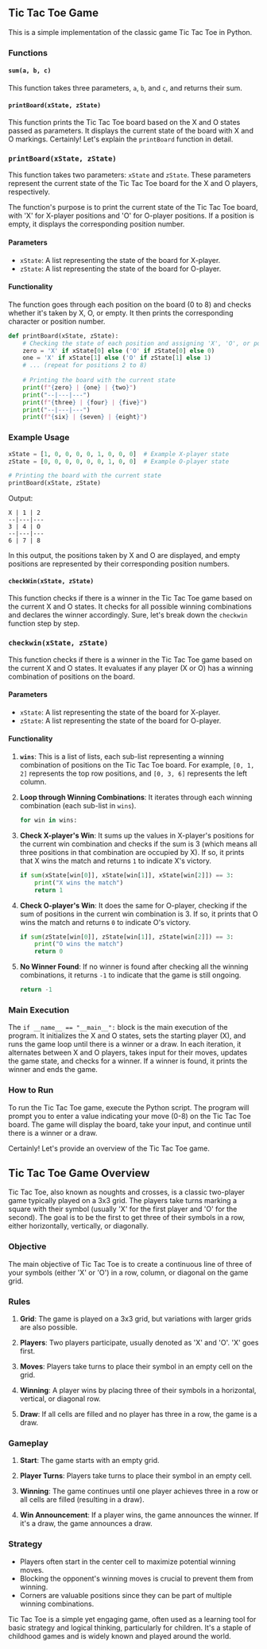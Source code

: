 ## Tic Tac Toe Game

This is a simple implementation of the classic game Tic Tac Toe in Python.

### Functions

#### `sum(a, b, c)`

This function takes three parameters, `a`, `b`, and `c`, and returns their sum.

#### `printBoard(xState, zState)`

This function prints the Tic Tac Toe board based on the X and O states passed as parameters. It displays the current state of the board with X and O markings.
Certainly! Let's explain the `printBoard` function in detail.

### `printBoard(xState, zState)`

This function takes two parameters: `xState` and `zState`. These parameters represent the current state of the Tic Tac Toe board for the X and O players, respectively.

The function's purpose is to print the current state of the Tic Tac Toe board, with 'X' for X-player positions and 'O' for O-player positions. If a position is empty, it displays the corresponding position number.

#### Parameters

- `xState`: A list representing the state of the board for X-player.
- `zState`: A list representing the state of the board for O-player.

#### Functionality

The function goes through each position on the board (0 to 8) and checks whether it's taken by X, O, or empty. It then prints the corresponding character or position number.

```python
def printBoard(xState, zState):
    # Checking the state of each position and assigning 'X', 'O', or position number accordingly
    zero = 'X' if xState[0] else ('O' if zState[0] else 0)
    one = 'X' if xState[1] else ('O' if zState[1] else 1)
    # ... (repeat for positions 2 to 8)
    
    # Printing the board with the current state
    print(f"{zero} | {one} | {two}")
    print("--|---|---")
    print(f"{three} | {four} | {five}")
    print("--|---|---")
    print(f"{six} | {seven} | {eight}")
```

### Example Usage

```python
xState = [1, 0, 0, 0, 0, 1, 0, 0, 0]  # Example X-player state
zState = [0, 0, 0, 0, 0, 0, 1, 0, 0]  # Example O-player state

# Printing the board with the current state
printBoard(xState, zState)
```

Output:
```
X | 1 | 2
--|---|---
3 | 4 | O
--|---|---
6 | 7 | 8
```

In this output, the positions taken by X and O are displayed, and empty positions are represented by their corresponding position numbers.

#### `checkWin(xState, zState)`

This function checks if there is a winner in the Tic Tac Toe game based on the current X and O states. It checks for all possible winning combinations and declares the winner accordingly.
Sure, let's break down the `checkwin` function step by step.

### `checkwin(xState, zState)`

This function checks if there is a winner in the Tic Tac Toe game based on the current X and O states. It evaluates if any player (X or O) has a winning combination of positions on the board.

#### Parameters

- `xState`: A list representing the state of the board for X-player.
- `zState`: A list representing the state of the board for O-player.

#### Functionality

1. **`wins`**: This is a list of lists, each sub-list representing a winning combination of positions on the Tic Tac Toe board. For example, `[0, 1, 2]` represents the top row positions, and `[0, 3, 6]` represents the left column.

2. **Loop through Winning Combinations**:
   It iterates through each winning combination (each sub-list in `wins`).

   ```python
   for win in wins:
   ```

3. **Check X-player's Win**:
   It sums up the values in X-player's positions for the current win combination and checks if the sum is 3 (which means all three positions in that combination are occupied by X). If so, it prints that X wins the match and returns `1` to indicate X's victory.

   ```python
   if sum(xState[win[0]], xState[win[1]], xState[win[2]]) == 3:
       print("X wins the match")
       return 1
   ```

4. **Check O-player's Win**:
   It does the same for O-player, checking if the sum of positions in the current win combination is 3. If so, it prints that O wins the match and returns `0` to indicate O's victory.

   ```python
   if sum(zState[win[0]], zState[win[1]], zState[win[2]]) == 3:
       print("O wins the match")
       return 0
   ```

5. **No Winner Found**:
   If no winner is found after checking all the winning combinations, it returns `-1` to indicate that the game is still ongoing.

   ```python
   return -1
   ```

### Main Execution

The `if __name__ == "__main__":` block is the main execution of the program. It initializes the X and O states, sets the starting player (X), and runs the game loop until there is a winner or a draw. In each iteration, it alternates between X and O players, takes input for their moves, updates the game state, and checks for a winner. If a winner is found, it prints the winner and ends the game.

### How to Run

To run the Tic Tac Toe game, execute the Python script. The program will prompt you to enter a value indicating your move (0-8) on the Tic Tac Toe board. The game will display the board, take your input, and continue until there is a winner or a draw.

Certainly! Let's provide an overview of the Tic Tac Toe game.

## Tic Tac Toe Game Overview

Tic Tac Toe, also known as noughts and crosses, is a classic two-player game typically played on a 3x3 grid. The players take turns marking a square with their symbol (usually 'X' for the first player and 'O' for the second). The goal is to be the first to get three of their symbols in a row, either horizontally, vertically, or diagonally.

### Objective

The main objective of Tic Tac Toe is to create a continuous line of three of your symbols (either 'X' or 'O') in a row, column, or diagonal on the game grid.

### Rules

1. **Grid**: The game is played on a 3x3 grid, but variations with larger grids are also possible.

2. **Players**: Two players participate, usually denoted as 'X' and 'O'. 'X' goes first.

3. **Moves**: Players take turns to place their symbol in an empty cell on the grid.

4. **Winning**: A player wins by placing three of their symbols in a horizontal, vertical, or diagonal row.

5. **Draw**: If all cells are filled and no player has three in a row, the game is a draw.

### Gameplay

1. **Start**: The game starts with an empty grid.

2. **Player Turns**: Players take turns to place their symbol in an empty cell.

3. **Winning**: The game continues until one player achieves three in a row or all cells are filled (resulting in a draw).

4. **Win Announcement**: If a player wins, the game announces the winner. If it's a draw, the game announces a draw.

### Strategy

- Players often start in the center cell to maximize potential winning moves.
- Blocking the opponent's winning moves is crucial to prevent them from winning.
- Corners are valuable positions since they can be part of multiple winning combinations.

Tic Tac Toe is a simple yet engaging game, often used as a learning tool for basic strategy and logical thinking, particularly for children. It's a staple of childhood games and is widely known and played around the world.


